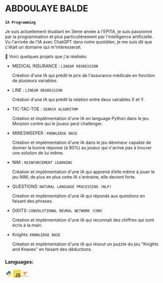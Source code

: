 # ABDOULAYE BALDE

**`IA Programming`**

Je suis actuellement étudiant en 3ème année à l'EPITA, je suis passionné par la programmation et plus particulièrement par l'intelligence artificielle. Vu l'arrivée de l'IA avec ChatGPT dans notre quotidien, je me suis dit que c'était un domaine qui m'intéresserait.

🌱 Voici quelques projets que j'ai réalisés:
- MEDICAL INSURANCE : ````LINEAR REGRESSION````
    
    Création d'une IA qui prédit le prix de l'assurance médicale en fonction de plusieurs variables.


- LINE : ````LINEAR REGRESSION````
    
   Création d'une IA qui prédit la relation entre deux variables X et Y.


- TIC-TAC-TOE : ```SEARCH ALGORITHM```

    Création et implémentation d'une IA en language Python dans le jeu Morpion contre qui le joueur peut challenger.


- MINESWEEPER : ```KNOWLEDGE BASE```

    Création et implémentation d'une IA dans le jeu démineur capable de donner la bonne réponse (à 90%) au joueur qui n'arrive pas à trouver une solution de lui même.


- NIM : ```REINFORCEMENT LEARNING```

    Création et implémentation d'une IA qui apprend d’elle même à jouer le jeu NIM; de plus en plus cette IA s'entraine, elle devient forte.


- QUESTIONS: ```NATURAL LANGUAGE PROCESSING (NLP)```

    Création et implémentation d'une IA qui réponds aux questions en faisant des phrases.


- DIGITS: ```CONVOLUTIONAL NEURAL NETWORK (CNN)```

    Création et implémentation d'une IA qui reconnait des chiffres qui sont écris à la main.


- Knights: ```KNOWLEDGE BASE```

    Création et implémentation d'une IA qui résout un puzzle du jeu "Knights and Knaves" en faisant des déductions.

### Languages:
<img align="left" alt="Python" width="26px" src="https://raw.githubusercontent.com/github/explore/master/topics/python/python.png" />
<img align="left" alt="Javascript" width="26px" src="https://raw.githubusercontent.com/github/explore/master/topics/javascript/javascript.png" />
<img align="left" alt="Tensorflow" width="26px" src="https://raw.githubusercontent.com/github/explore/master/topics/tensorflow/tensorflow.png" />

